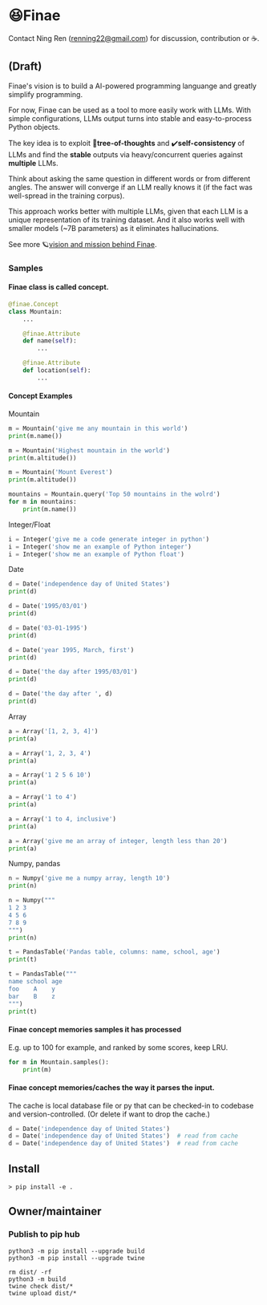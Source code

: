 # 😆Finae 

Contact Ning Ren (renning22@gmail.com) for discussion, contribution or ☕.

## (Draft)

Finae's vision is to build a AI-powered programming languange and greatly simplify programming.

For now, Finae can be used as a tool to more easily work with LLMs. With simple configurations, LLMs output turns into stable and easy-to-process Python objects.

The key idea is to exploit 🌲**tree-of-thoughts** and ✔️**self-consistency** of LLMs and find the **stable** outputs via heavy/concurrent queries against **multiple** LLMs.

Think about asking the same question in different words or from different angles. The answer will converge if an LLM really knows it (if the fact was well-spread in the training corpus).

This approach works better with multiple LLMs, given that each LLM is a unique representation of its training dataset. And it also works well with smaller models (~7B parameters) as it eliminates hallucinations.

See more 🪐[vision and mission behind Finae](DESIGN.md).

### Samples


#### Finae class is called concept.


```python
@finae.Concept
class Mountain:
    ...

    @finae.Attribute
    def name(self):
        ...

    @finae.Attribute
    def location(self):
        ...
```

#### Concept Examples

Mountain

```python
m = Mountain('give me any mountain in this world')
print(m.name())

m = Mountain('Highest mountain in the world')
print(m.altitude())

m = Mountain('Mount Everest')
print(m.altitude())

mountains = Mountain.query('Top 50 mountains in the wolrd')
for m in mountains:
    print(m.name())
```

Integer/Float

```python
i = Integer('give me a code generate integer in python')
i = Integer('show me an example of Python integer')
i = Integer('show me an example of Python float')
```

Date
```python
d = Date('independence day of United States')
print(d)

d = Date('1995/03/01')
print(d)

d = Date('03-01-1995')
print(d)

d = Date('year 1995, March, first')
print(d)

d = Date('the day after 1995/03/01')
print(d)

d = Date('the day after ', d)
print(d)
```


Array
```python
a = Array('[1, 2, 3, 4]')
print(a)

a = Array('1, 2, 3, 4')
print(a)

a = Array('1 2 5 6 10')
print(a)

a = Array('1 to 4')
print(a)

a = Array('1 to 4, inclusive')
print(a)

a = Array('give me an array of integer, length less than 20')
print(a)

```


Numpy, pandas
```python
n = Numpy('give me a numpy array, length 10')
print(n)

n = Numpy("""
1 2 3
4 5 6
7 8 9
""")
print(n)

t = PandasTable('Pandas table, columns: name, school, age')
print(t)

t = PandasTable("""
name school age
foo    A    y
bar    B    z
""")
print(t)
```



#### Finae concept memories samples it has processed

E.g. up to 100 for example, and ranked by some scores, keep LRU.

```python
for m in Mountain.samples():
    print(m)
```

#### Finae concept memories/caches the way it parses the input.

The cache is local database file or py that can be checked-in to codebase and version-controlled. (Or delete if want to drop the cache.)


```python
d = Date('independence day of United States')
d = Date('independence day of United States')  # read from cache
d = Date('independence day of United States')  # read from cache
```

## Install

```
> pip install -e .
```


## Owner/maintainer

### Publish to pip hub

```
python3 -m pip install --upgrade build
python3 -m pip install --upgrade twine

rm dist/ -rf
python3 -m build
twine check dist/*
twine upload dist/*
```